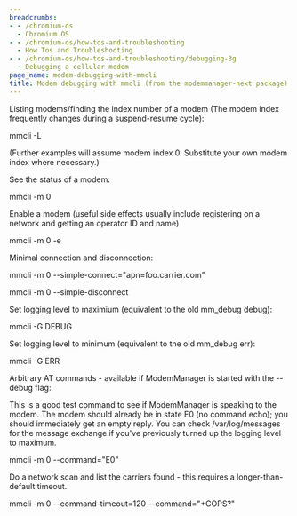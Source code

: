 ```yaml
---
breadcrumbs:
- - /chromium-os
  - Chromium OS
- - /chromium-os/how-tos-and-troubleshooting
  - How Tos and Troubleshooting
- - /chromium-os/how-tos-and-troubleshooting/debugging-3g
  - Debugging a cellular modem
page_name: modem-debugging-with-mmcli
title: Modem debugging with mmcli (from the modemmanager-next package)
---
```


Listing modems/finding the index number of a modem (The modem index frequently
changes during a suspend-resume cycle):

mmcli -L

(Further examples will assume modem index 0. Substitute your own modem index
where necessary.)

See the status of a modem:

mmcli -m 0

Enable a modem (useful side effects usually include registering on a network and
getting an operator ID and name)

mmcli -m 0 -e

Minimal connection and disconnection:

mmcli -m 0 --simple-connect="apn=foo.carrier.com"

mmcli -m 0 --simple-disconnect

Set logging level to maximium (equivalent to the old mm_debug debug):

mmcli -G DEBUG

Set logging level to minimum (equivalent to the old mm_debug err):

mmcli -G ERR

Arbitrary AT commands - available if ModemManager is started with the --debug
flag:

This is a good test command to see if ModemManager is speaking to the modem. The
modem should already be in state E0 (no command echo); you should immediately
get an empty reply. You can check /var/log/messages for the message exchange if
you've previously turned up the logging level to maximum.

mmcli -m 0 --command="E0"

Do a network scan and list the carriers found - this requires a
longer-than-default timeout.

mmcli -m 0 --command-timeout=120 --command="+COPS?"